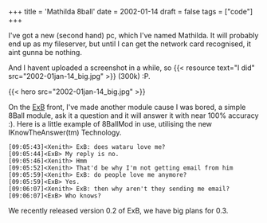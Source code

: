+++
title = 'Mathilda 8ball'
date = 2002-01-14
draft = false
tags = ["code"]
+++

I've got a new (second hand) pc, which I've named Mathilda. 
It will probably end up as my fileserver, 
but until I can get the network card recognised, it aint gunna be nothing.

And I havent uploaded a screenshot in a while, 
so {{< resource text="I did" src="2002-01jan-14_big.jpg" >}} (300k) :P.

{{< hero src="2002-01jan-14_big.jpg" >}}

On the [ExB](http://exb.sf.net/) front, I've made another module cause I was bored, 
a simple 8Ball module, ask it a question and it will answer it with near 100% accuracy :). 
Here is a little example of 8BallMod in use, utilising the new IKnowTheAnswer(tm) Technology.

```plaintext
[09:05:43]<Xenith> ExB: does wataru love me?
[09:05:44]<ExB> My reply is no.
[09:05:46]<Xenith> Hmm
[09:05:52]<Xenith> That'd be why I'm not getting email from him
[09:05:59]<Xenith> ExB: do people love me anymore?
[09:05:59]<ExB> Yes.
[09:06:07]<Xenith> ExB: then why aren't they sending me email?
[09:06:07]<ExB> Who knows?
```

We recently released version 0.2 of ExB, we have big plans for 0.3.

